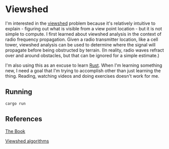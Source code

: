 # Viewshed

I'm interested in the [viewshed](https://en.wikipedia.org/wiki/Viewshed_analysis) problem because it's relatively intuitive to explain - figuring out what is visible from a view point location - but it is not simple to compute. I first learned about viewshed analysis in the context of radio frequency propagation. Given a radio transmitter location, like a cell tower, viewshed analysis can be used to determine where the signal will propagate before being obstructed by terrain. (In reality, radio waves refract over and around obstacles, but that can be ignored for a simple estimate.)

I'm also using this as an excuse to learn [Rust](https://www.rust-lang.org/). When I'm learning something new, I need a goal that I'm trying to accomplish other than just learning the thing. Reading, watching videos and doing exercises doesn't work for me.

## Running

    cargo run

## References

[The Book](https://doc.rust-lang.org/book/title-page.html)

[Viewshed algorithms](https://digitalcommons.usf.edu/cgi/viewcontent.cgi?article=9677&context=etd)
